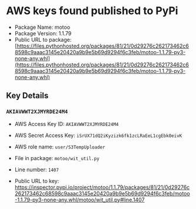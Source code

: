 # AWS keys found published to PyPi

* Package Name: motoo
* Package Version: 1.1.79
* Public URL to package: [https://files.pythonhosted.org/packages/81/21/0d29276c262173462c68598c9aaac3145e20420a9b9e5b69d9294f6c3feb/motoo-1.1.79-py3-none-any.whl](https://files.pythonhosted.org/packages/81/21/0d29276c262173462c68598c9aaac3145e20420a9b9e5b69d9294f6c3feb/motoo-1.1.79-py3-none-any.whl)

## Key Details

### `AKIAVWWT2XJMYRDE24M4`

* AWS Access Key ID: `AKIAVWWT2XJMYRDE24M4`
* AWS Secret Access Key: `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` 
* AWS role name: `user/S3TempUploader`
* File in package: `motoo/wit_util.py`
* Line number: `1407`

* Public URL to key: https://inspector.pypi.io/project/motoo/1.1.79/packages/81/21/0d29276c262173462c68598c9aaac3145e20420a9b9e5b69d9294f6c3feb/motoo-1.1.79-py3-none-any.whl/motoo/wit_util.py#line.1407


